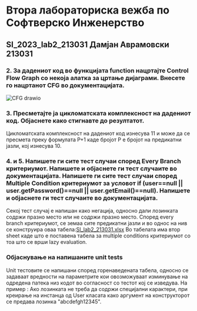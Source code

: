 # Втора лабораториска вежба по Софтверско Инженерство

## SI_2023_lab2_213031 Дамјан Аврамовски 213031

### 2. За дадениот код во функцијата function нацртајте Control Flow Graph со некоја  алатка за цртање дијаграми. Внесете го нацртанот CFG во документацијата.
![CFG drawio](https://github.com/Gavranot/SI_2023_lab2_213031/assets/127050536/7786b8db-909d-4104-9f73-402e24461980)

### 3. Пресметајте ја цикломатската комплексност на дадениот код. Објаснете како стигнавте до резултатот.
Цикломатската комплексност на дадениот код изнесува 11 и може да се пресмета преку формулата P+1 каде бројот P е бројот на предикатни јазли, кој изнесува 10.

### 4. и 5. Напишете ги сите тест случаи според Every Branch критериумот. Напишете и објаснете ги тест случаите во документацијата. Напишете ги сите тест случаи според Multiple Condition критериумот за условот if (user==null || user.getPassword()==null || user.getEmail()==null). Напишете и објаснете ги тест случаите во документацијата.

Секој тест случај е напишан како негација, односно дали лозинката содржи празно место или не содржи празно место. Според every branch критериумот, се земаа сите предикатни јазли и во однос на нив се конструира оваа табела:[SI_lab2_213031.xlsx](https://github.com/Gavranot/SI_2023_lab2_213031/files/11618520/SI_lab2_213031.xlsx)
Во табелата има втор sheet каде што е поставена табела за multiple conditions критериумот со тоа што се врши lazy evaluation.

### Објаснување на напишаните unit tests
Unit тестовите се напишани според горенаведената табела, односно се задаваат вредности на параметрите кои овозможуваат изминување на одредена патека низ кодот во согласност со тестот кој се изведува. На пример : Ако лозинката не треба да содржи специјални карактери, при креирање на инстанца од User класата како аргумент на конструкторот се предава лозинка "abcdefgh12345".
